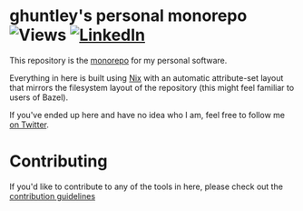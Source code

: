 # ghuntley's personal monorepo ![Views](https://komarev.com/ghpvc/?username=ghuntley) [![LinkedIn](https://img.shields.io/badge/-LinkedIn-5c5c5c?&logo=Linkedin&?logoColor=white&link=https://www.linkedin.com/in/geoffreyhuntley/)](https://www.linkedin.com/in/geoffreyhuntley/) 


This repository is the [monorepo][] for my personal software.

Everything in here is built using [Nix][] with an automatic attribute-set layout
that mirrors the filesystem layout of the repository (this might feel familiar
to users of Bazel).

If you've ended up here and have no idea who I am, feel free to follow me [on
Twitter][].

# Contributing

If you'd like to contribute to any of the tools in here, please check out the [contribution guidelines](/tree/docs/CONTRIBUTING.md)

[CLA]: CLA/README.md
[monorepo]: https://en.wikipedia.org/wiki/Monorepo
[Nix]: https://nixos.org/nix
[on Twitter]: https://twitter.com/geoffreyhuntley
